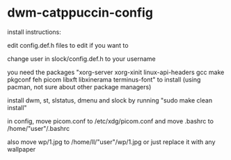 # dwm-catppuccin-config
install instructions:

edit config.def.h files to edit if you want to

change user in slock/config.def.h to your username 

you need the packages "xorg-server xorg-xinit linux-api-headers gcc make pkgconf feh picom libxft libxinerama terminus-font" to install (using pacman, not sure about other package
managers)

install dwm, st, slstatus, dmenu and slock by running  "sudo make clean install"

in config, move picom.conf to /etc/xdg/picom.conf and move .bashrc to 
/home/"user"/.bashrc

also move wp/1.jpg to /home/ll/"user"/wp/1.jpg or just replace it with any wallpaper
